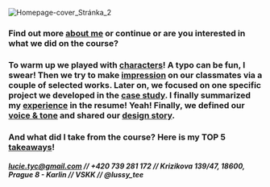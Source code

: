 ![Homepage-cover_Stránka_2](https://user-images.githubusercontent.com/79570985/149394844-a3df4acf-28b9-43d2-afce-8f140d755c5f.png)
### Find out more [about me](https://lussytea.github.io/english-for-designers/03-aboutness/) or continue or are you interested in what we did on the course? 

### To warm up we played with [characters](https://lussytea.github.io/english-for-designers/01-character-description/)! A typo can be fun, I swear! Then we try to make [impression](https://lussytea.github.io/english-for-designers/02-impression/) on our classmates via a couple of selected works. Later on, we focused on one specific project we developed in the [case study](https://lussytea.github.io/english-for-designers/03-aboutness/case-study.html). I finally summarized my [experience](https://lussytea.github.io/english-for-designers/04-experience/) in the resume! Yeah! Finally, we defined our [voice & tone](https://lussytea.github.io/english-for-designers/05-voice-tone/) and shared our [design story](https://lussytea.github.io/english-for-designers/06-storytelling/).

### And what did I take from the course? Here is my TOP 5 [takeaways](https://lussytea.github.io/english-for-designers/07-takeaways/)!

##### lucie.tyc@gmail.com // +420 739 281 172 // Krizikova 139/47, 18600, Prague 8 - Karlin // VSKK // @lussy_tee
